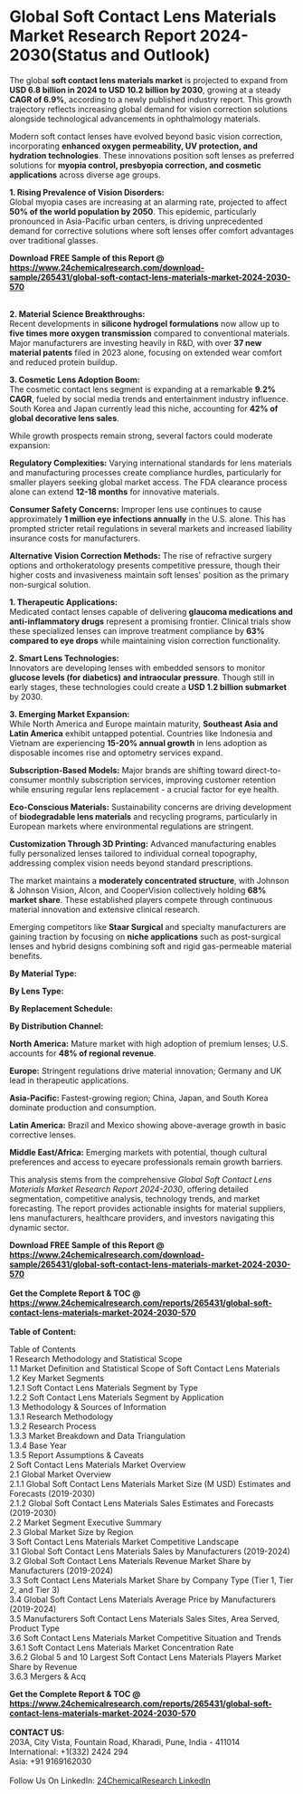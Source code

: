 <h1>Global Soft Contact Lens Materials Market Research Report 2024-2030(Status and Outlook)</h1><p>The global <strong>soft contact lens materials market</strong> is projected to expand from <strong>USD 6.8 billion in 2024 to USD 10.2 billion by 2030</strong>, growing at a steady <strong>CAGR of 6.9%</strong>, according to a newly published industry report. This growth trajectory reflects increasing global demand for vision correction solutions alongside technological advancements in ophthalmology materials.</p><p>Modern soft contact lenses have evolved beyond basic vision correction, incorporating <strong>enhanced oxygen permeability, UV protection, and hydration technologies</strong>. These innovations position soft lenses as preferred solutions for <strong>myopia control, presbyopia correction, and cosmetic applications</strong> across diverse age groups.</p><p><strong>1. Rising Prevalence of Vision Disorders:</strong><br>
Global myopia cases are increasing at an alarming rate, projected to affect <strong>50% of the world population by 2050</strong>. This epidemic, particularly pronounced in Asia-Pacific urban centers, is driving unprecedented demand for corrective solutions where soft lenses offer comfort advantages over traditional glasses.</p><div><b>Download FREE Sample of this Report @ 
            <a href="https://www.24chemicalresearch.com/download-sample/265431/global-soft-contact-lens-materials-market-2024-2030-570">
            https://www.24chemicalresearch.com/download-sample/265431/global-soft-contact-lens-materials-market-2024-2030-570</a></b></div><br><p><strong>2. Material Science Breakthroughs:</strong><br>
Recent developments in <strong>silicone hydrogel formulations</strong> now allow up to <strong>five times more oxygen transmission</strong> compared to conventional materials. Major manufacturers are investing heavily in R&amp;D, with over <strong>37 new material patents</strong> filed in 2023 alone, focusing on extended wear comfort and reduced protein buildup.</p><p><strong>3. Cosmetic Lens Adoption Boom:</strong><br>
The cosmetic contact lens segment is expanding at a remarkable <strong>9.2% CAGR</strong>, fueled by social media trends and entertainment industry influence. South Korea and Japan currently lead this niche, accounting for <strong>42% of global decorative lens sales</strong>.</p><p>While growth prospects remain strong, several factors could moderate expansion:</p><p><strong>Regulatory Complexities:</strong> Varying international standards for lens materials and manufacturing processes create compliance hurdles, particularly for smaller players seeking global market access. The FDA clearance process alone can extend <strong>12-18 months</strong> for innovative materials.</p><p><strong>Consumer Safety Concerns:</strong> Improper lens use continues to cause approximately <strong>1 million eye infections annually</strong> in the U.S. alone. This has prompted stricter retail regulations in several markets and increased liability insurance costs for manufacturers.</p><p><strong>Alternative Vision Correction Methods:</strong> The rise of refractive surgery options and orthokeratology presents competitive pressure, though their higher costs and invasiveness maintain soft lenses' position as the primary non-surgical solution.</p><p><strong>1. Therapeutic Applications:</strong><br>
Medicated contact lenses capable of delivering <strong>glaucoma medications and anti-inflammatory drugs</strong> represent a promising frontier. Clinical trials show these specialized lenses can improve treatment compliance by <strong>63% compared to eye drops</strong> while maintaining vision correction functionality.</p><p><strong>2. Smart Lens Technologies:</strong><br>
Innovators are developing lenses with embedded sensors to monitor <strong>glucose levels (for diabetics) and intraocular pressure</strong>. Though still in early stages, these technologies could create a <strong>USD 1.2 billion submarket</strong> by 2030.</p><p><strong>3. Emerging Market Expansion:</strong><br>
While North America and Europe maintain maturity, <strong>Southeast Asia and Latin America</strong> exhibit untapped potential. Countries like Indonesia and Vietnam are experiencing <strong>15-20% annual growth</strong> in lens adoption as disposable incomes rise and optometry services expand.</p><p><strong>Subscription-Based Models:</strong> Major brands are shifting toward direct-to-consumer monthly subscription services, improving customer retention while ensuring regular lens replacement - a crucial factor for eye health.</p><p><strong>Eco-Conscious Materials:</strong> Sustainability concerns are driving development of <strong>biodegradable lens materials</strong> and recycling programs, particularly in European markets where environmental regulations are stringent.</p><p><strong>Customization Through 3D Printing:</strong> Advanced manufacturing enables fully personalized lenses tailored to individual corneal topography, addressing complex vision needs beyond standard prescriptions.</p><p>The market maintains a <strong>moderately concentrated structure</strong>, with Johnson &amp; Johnson Vision, Alcon, and CooperVision collectively holding <strong>68% market share</strong>. These established players compete through continuous material innovation and extensive clinical research.</p><p>Emerging competitors like <strong>Staar Surgical</strong> and specialty manufacturers are gaining traction by focusing on <strong>niche applications</strong> such as post-surgical lenses and hybrid designs combining soft and rigid gas-permeable material benefits.</p><p><strong>By Material Type:</strong></p><p><strong>By Lens Type:</strong></p><p><strong>By Replacement Schedule:</strong></p><p><strong>By Distribution Channel:</strong></p><p><strong>North America:</strong> Mature market with high adoption of premium lenses; U.S. accounts for <strong>48% of regional revenue</strong>.</p><p><strong>Europe:</strong> Stringent regulations drive material innovation; Germany and UK lead in therapeutic applications.</p><p><strong>Asia-Pacific:</strong> Fastest-growing region; China, Japan, and South Korea dominate production and consumption.</p><p><strong>Latin America:</strong> Brazil and Mexico showing above-average growth in basic corrective lenses.</p><p><strong>Middle East/Africa:</strong> Emerging markets with potential, though cultural preferences and access to eyecare professionals remain growth barriers.</p><p>This analysis stems from the comprehensive <em>Global Soft Contact Lens Materials Market Research Report 2024-2030</em>, offering detailed segmentation, competitive analysis, technology trends, and market forecasting. The report provides actionable insights for material suppliers, lens manufacturers, healthcare providers, and investors navigating this dynamic sector.</p><div><b>Download FREE Sample of this Report @ 
            <a href="https://www.24chemicalresearch.com/download-sample/265431/global-soft-contact-lens-materials-market-2024-2030-570">
            https://www.24chemicalresearch.com/download-sample/265431/global-soft-contact-lens-materials-market-2024-2030-570</a></b></div><br><div><b>Get the Complete Report & TOC @ 
            <a href="https://www.24chemicalresearch.com/reports/265431/global-soft-contact-lens-materials-market-2024-2030-570">
            https://www.24chemicalresearch.com/reports/265431/global-soft-contact-lens-materials-market-2024-2030-570</a></b></div><br>
            <b>Table of Content:</b><p>Table of Contents<br />
1 Research Methodology and Statistical Scope<br />
1.1 Market Definition and Statistical Scope of Soft Contact Lens Materials<br />
1.2 Key Market Segments<br />
1.2.1 Soft Contact Lens Materials Segment by Type<br />
1.2.2 Soft Contact Lens Materials Segment by Application<br />
1.3 Methodology & Sources of Information<br />
1.3.1 Research Methodology<br />
1.3.2 Research Process<br />
1.3.3 Market Breakdown and Data Triangulation<br />
1.3.4 Base Year<br />
1.3.5 Report Assumptions & Caveats<br />
2 Soft Contact Lens Materials Market Overview<br />
2.1 Global Market Overview<br />
2.1.1 Global Soft Contact Lens Materials Market Size (M USD) Estimates and Forecasts (2019-2030)<br />
2.1.2 Global Soft Contact Lens Materials Sales Estimates and Forecasts (2019-2030)<br />
2.2 Market Segment Executive Summary<br />
2.3 Global Market Size by Region<br />
3 Soft Contact Lens Materials Market Competitive Landscape<br />
3.1 Global Soft Contact Lens Materials Sales by Manufacturers (2019-2024)<br />
3.2 Global Soft Contact Lens Materials Revenue Market Share by Manufacturers (2019-2024)<br />
3.3 Soft Contact Lens Materials Market Share by Company Type (Tier 1, Tier 2, and Tier 3)<br />
3.4 Global Soft Contact Lens Materials Average Price by Manufacturers (2019-2024)<br />
3.5 Manufacturers Soft Contact Lens Materials Sales Sites, Area Served, Product Type<br />
3.6 Soft Contact Lens Materials Market Competitive Situation and Trends<br />
3.6.1 Soft Contact Lens Materials Market Concentration Rate<br />
3.6.2 Global 5 and 10 Largest Soft Contact Lens Materials Players Market Share by Revenue<br />
3.6.3 Mergers & Acq</p><div><b>Get the Complete Report & TOC @ 
            <a href="https://www.24chemicalresearch.com/reports/265431/global-soft-contact-lens-materials-market-2024-2030-570">
            https://www.24chemicalresearch.com/reports/265431/global-soft-contact-lens-materials-market-2024-2030-570</a></b></div><br><b>CONTACT US:</b><br>
            203A, City Vista, Fountain Road, Kharadi, Pune, India - 411014<br>
            International: +1(332) 2424 294<br>
            Asia: +91 9169162030 <br><br>
            Follow Us On LinkedIn: <a href="https://www.linkedin.com/company/24chemicalresearch/">24ChemicalResearch LinkedIn</a>